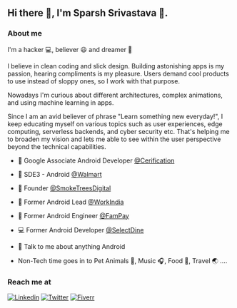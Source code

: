 ## Hi there 👋, I'm Sparsh Srivastava 👦.

### About me
I'm a hacker 💻, believer 😃 and dreamer 💭 


I believe in clean coding and slick design. Building astonishing apps is my passion, hearing compliments is my pleasure. Users demand cool products to use instead of sloppy ones, so I work with that purpose.

Nowadays I'm curious about different architectures, complex animations, and using machine learning in apps.

Since I am an avid believer of phrase "Learn something new everyday!", I keep educating myself on various topics such as user experiences, edge computing, serverless backends, and cyber security etc. That's helping me to broaden my vision and lets me able to see within the user perspective beyond the technical capabilities.


* 🤖 Google Associate Android Developer [@Cerification](https://www.credential.net/3r0ntt9e?key=212070138435373eb014f23bfa8d6f2b8d6e89cb583320e8034a99975e399413)

* 🔆 SDE3 - Android [@Walmart](https://www.walmart.com/)

* 💼 Founder [@SmokeTreesDigital](https://smoketrees.dev/) 

* 📳 Former Android Lead [@WorkIndia](https://workindia.in/) 

* 📲 Former Android Engineer [@FamPay](https://fampay.in/)

* 💻 Former Android Developer [@SelectDine](https://selectdine.com/)

* 💬 Talk to me about anything Android

* Non-Tech time goes in to Pet Animals 🐶, Music 🎧, Food 🍜, Travel 🌏 ....


### Reach me at

[![Linkedin](https://img.shields.io/badge/LinkedIn-blue.svg?style=for-the-badge&logo=linkedin)](https://www.linkedin.com/in/sparshsri/)
[![Twitter](https://img.shields.io/badge/Twitter-skyblue.svg?style=for-the-badge&logo=twitter)](https://twitter.com/sparsh_sri)
[![Fiverr](https://img.shields.io/badge/Fiverr-slategray.svg?style=for-the-badge&logo=fiverr)](https://www.fiverr.com/sparshsri)
